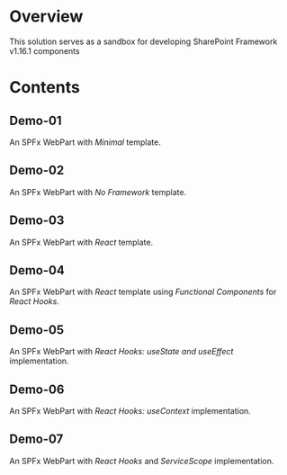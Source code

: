 # Overview

This solution serves as a sandbox for developing SharePoint Framework v1.16.1 components

# Contents

## Demo-01

An SPFx WebPart with _Minimal_ template.

## Demo-02

An SPFx WebPart with _No Framework_ template.

## Demo-03

An SPFx WebPart with _React_ template.

## Demo-04

An SPFx WebPart with _React_ template using _Functional Components_ for _React Hooks_.

## Demo-05

An SPFx WebPart with _React Hooks: useState and useEffect_ implementation.

## Demo-06

An SPFx WebPart with _React Hooks: useContext_ implementation.

## Demo-07

An SPFx WebPart with _React Hooks_ and _ServiceScope_ implementation.
